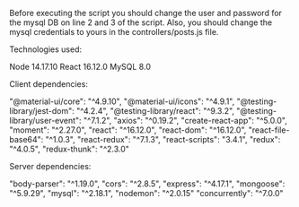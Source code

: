 Before executing the script you should change the user and password for the mysql DB on line 2 and 3 of the script. Also, you should change the mysql credentials to yours in the controllers/posts.js file.

Technologies used: 

Node 14.17.10
React 16.12.0
MySQL 8.0

Client dependencies:

"@material-ui/core": "^4.9.10",
"@material-ui/icons": "^4.9.1",
"@testing-library/jest-dom": "^4.2.4",
"@testing-library/react": "^9.3.2",
"@testing-library/user-event": "^7.1.2",
"axios": "^0.19.2",
"create-react-app": "^5.0.0",
"moment": "^2.27.0",
"react": "^16.12.0",
"react-dom": "^16.12.0",
"react-file-base64": "^1.0.3",
"react-redux": "^7.1.3",
"react-scripts": "3.4.1",
"redux": "^4.0.5",
"redux-thunk": "^2.3.0"

Server dependencies:

"body-parser": "^1.19.0",
"cors": "^2.8.5",
"express": "^4.17.1",
"mongoose": "^5.9.29",
"mysql": "^2.18.1",
"nodemon": "^2.0.15"
"concurrently": "^7.0.0"
